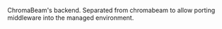 ChromaBeam's backend. Separated from chromabeam to allow porting middleware into the managed environment.